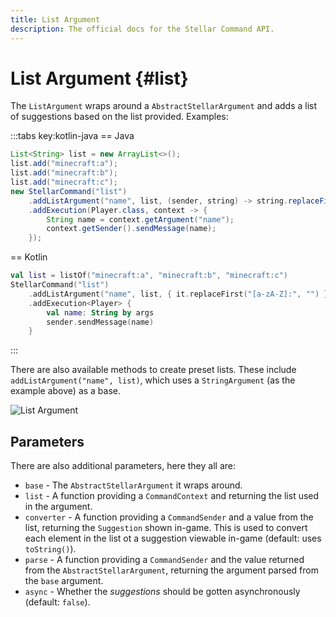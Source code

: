 ```yaml
---
title: List Argument
description: The official docs for the Stellar Command API.
---
```


# List Argument {#list}

The `ListArgument` wraps around a `AbstractStellarArgument` and adds a list of suggestions based on the list provided. Examples:

:::tabs key:kotlin-java
== Java
```Java
List<String> list = new ArrayList<>();
list.add("minecraft:a");
list.add("minecraft:b");
list.add("minecraft:c");
new StellarCommand("list")
    .addListArgument("name", list, (sender, string) -> string.replaceFirst("[a-zA-Z]:", ""))
    .addExecution(Player.class, context -> {
        String name = context.getArgument("name");
        context.getSender().sendMessage(name);
    });
```
== Kotlin
```Kotlin
val list = listOf("minecraft:a", "minecraft:b", "minecraft:c")
StellarCommand("list")
    .addListArgument("name", list, { it.replaceFirst("[a-zA-Z]:", "") })
    .addExecution<Player> {
        val name: String by args
        sender.sendMessage(name)
    }
```
:::

There are also available methods to create preset lists. These include `addListArgument("name", list)`, which uses a `StringArgument` (as the example above) as a base.

![List Argument](https://cdn.lutto.dev/stellar/gifs/list/list.gif)

## Parameters

There are also additional parameters, here they all are:

* `base` - The `AbstractStellarArgument` it wraps around.
* `list` - A function providing a `CommandContext` and returning the list used in the argument.
* `converter` - A function providing a `CommandSender` and a value from the list, returning the `Suggestion` shown in-game. This is used to convert each element in the list ot a suggestion viewable in-game (default: uses `toString()`).
* `parse` - A function providing a `CommandSender` and the value returned from the `AbstractStellarArgument`, returning the argument parsed from the `base` argument.
* `async` - Whether the _suggestions_ should be gotten asynchronously (default: `false`).